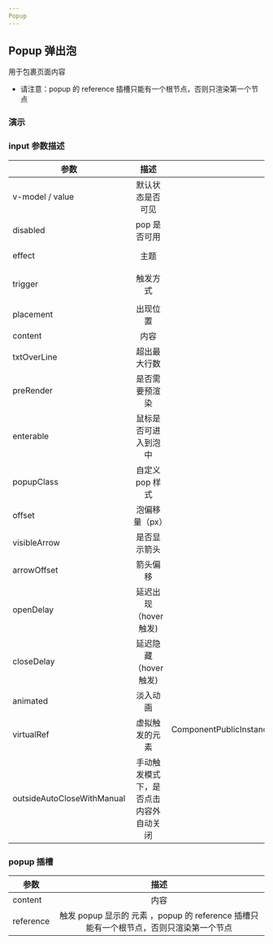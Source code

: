 ```yaml
---
Popup
---
```


<script setup>
import { ref } from 'vue'
</script>

## Popup 弹出泡

用于包裹页面内容

- 请注意：popup 的 reference 插槽只能有一个根节点，否则只渲染第一个节点

### 演示

<preview path="./demos/popup/popup-demo1.vue" title="使用方式：" description="popup的使用可以用传统插槽方式和虚拟元素触发"></preview>

<preview path="./demos/popup/popup-demo2.vue" title="主题" description="属性 effect：dark、light；默认是 light"></preview>

<!-- <preview path="./demos/popup/popup-demo3.vue" title="不同方向弹出" description="属性 placement=`方向-对齐`。方向：top、left、right、bottom；是弹出泡出现在目标元素的哪边
对齐：start、 center、 end；是弹出泡与目标元素相邻边的对齐方式"></preview> -->

<preview path="./demos/popup/popup-demo3.vue" title="不同方向弹出" description="方向：top、left、right、bottom；是弹出泡出现在目标元素的哪边对齐：start、 center、 end；"></preview>

<preview path="./demos/popup/popup-demo4.vue" title="超出截断" description="txtOverLine：最大行数，默认值 0 不限制超出，若设置，则超出才显示 popup，不超出不显示；"></preview>

<preview path="./demos/popup/popup-demo5.vue" title="触发方式" description="提供三种触发方式：hover、click、manual,manual由开发者自行控制pop显示隐藏状态,结合v-model使用,组件内部不提供事件"></preview>

<preview path="./demos/popup/popup-demo6.vue" title="延迟时间" description="trigger：hover 模式提供两种延迟，延迟出现 openDelay、延迟隐藏 closeDelay；默认 100ms。openDelay:0 立即出现（注意这会在 reference 多且密时，只要你稍稍动动鼠标，就会满屏的泡，closeDelay:0 立即隐藏（注意需要预留用户鼠标移入弹出泡的时间，除非你不需要 enterable）"></preview>

<preview path="./demos/popup/popup-demo7.vue" title="偏移" description="offset 设置泡在上下左右四个方向上的偏移，可以为负值。默认单位：px，不支持 vh、vw、%，popup 上方弹出，left 值减 offset；popup 下方弹出，left 值加 offset；popup 左侧弹出，top 值减 offset；popup 右侧弹出，top 值加 offset；"></preview>

<preview path="./demos/popup/popup-demo8.vue" title="箭头设置" description="visible-arrow 设置显示隐藏箭头；arrow-offset 设置箭头的位置，默认值 0，单位px；【不设置值】箭头始终显示在中间，优先显示在 reference 元素中间，其次是泡中间。设置值】任何情况下都显示在设置的位置。设置的值超出极限，会显示为【不设置值】的效果"></preview>

<preview path="./demos/popup/popup-demo9.vue" title="初始状态" description="v-model / value：可以设置 pop 初始是否显示。默认隐藏，不创建pop，disabled：是否不能激活弹出信息"></preview>

### input 参数描述

| 参数                       |                  描述                  |                                                     类型 |             可选值 |     默认值 |
| -------------------------- | :------------------------------------: | -------------------------------------------------------: | -----------------: | ---------: |
| v-model / value            |            默认状态是否可见            |                                                  Boolean |                  - |      false |
| disabled                   |              pop 是否可用              |                                                  Boolean |                  - |      false |
| effect                     |                  主题                  |                                                   String |         dark light |       dark |
| trigger                    |                触发方式                |                                                   String | click hover manual |      hover |
| placement                  |                出现位置                |                                                   String |                  - | top-center |
| content                    |                  内容                  |                                                   string |                  - |          - |
| txtOverLine                |              超出最大行数              |                                                   Number |                  - |          0 |
| preRender                  |             是否需要预渲染             |                                                  Boolean |                  - |      false |
| enterable                  |          鼠标是否可进入到泡中          |                                                  Boolean |                  - |       true |
| popupClass                 |            自定义 pop 样式             |                                                   String |                  - |          - |
| offset                     |             泡偏移量（px）             |                                                   Number |                  - |          0 |
| visibleArrow               |              是否显示箭头              |                                                  Boolean |                  - |       true |
| arrowOffset                |                箭头偏移                |                                                   Number |                  - |          0 |
| openDelay                  |         延迟出现（hover 触发)          |                                                   Number |                  - |     100 ms |
| closeDelay                 |         延迟隐藏（hover 触发)          |                                                   Number |                  - |     100 ms |
| animated                   |                淡入动画                |                                                  Boolean |                  - |       true |
| virtualRef                 |             虚拟触发的元素             | ComponentPublicInstance\<HTMLElement\>\| \<HTMLElement\> |                  - |       null |
| outsideAutoCloseWithManual | 手动触发模式下，是否点击内容外自动关闭 |                                                  boolean |                  - |      false |

### popup 插槽

| 参数      |                                          描述                                          |
| --------- | :------------------------------------------------------------------------------------: |
| content   |                                          内容                                          |
| reference | 触发 popup 显示的 元素 ，popup 的 reference 插槽只能有一个根节点，否则只渲染第一个节点 |

